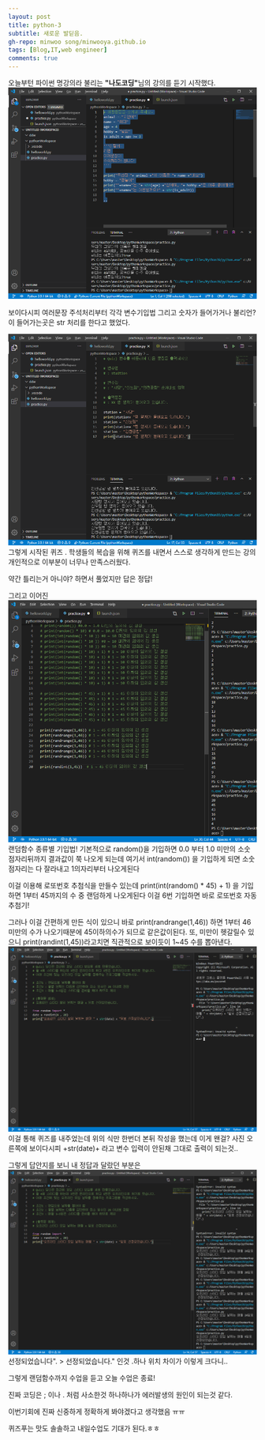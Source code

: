 ```yaml
---
layout: post
title: python-3
subtitle: 새로운 발딛음.
gh-repo: minwoo song/minwooya.github.io
tags: [Blog,IT,web engineer]
comments: true
---
```

오늘부턴 파이썬 명강의라 불리는 <strong>"나도코딩"</strong>님의 강의를 듣기 시작했다.
<img src="/assets/img/변수&주석.PNG">

보이다시피 여러문장 주석처리부터 각각 변수기입법 그리고 숫자가 들어가거나 불리언?이 들어가는곳은
str 처리를 한다고 했었다.

<img src="/assets/img/Quiz1.PNG">
그렇게 시작된 퀴즈 . 
학생들의 복습을 위해 퀴즈를 내면서 스스로 생각하게 만드는 강의
개인적으로 이부분이 너무나 만족스러웠다.

약간 틀리는거 아니야? 하면서 풀었지만 
답은 정답!

그리고 이어진 
<img src="/assets/img/랜덤함수.PNG">
랜덤함수 종류별 기입법! 
기본적으로 random()을 기입하면 0.0 부터 1.0 미만의 소숫점자리뒤까지 결과값이 쭉 나오게 되는데
여기서 int(random()) 을 기입하게 되면 소숫점자리는 다 잘라내고 1의자리부터 나오게된다 

이걸 이용해 로또번호 추첨식을 만들수 있는데
print(int(random() * 45) + 1) 을 기입하면 1부터 45까지의 수 중 랜덤하게 나오게된다
이걸 6번 기입하면 바로 로또번호 자동 추첨기!

그러나 이걸 간편하게 만든 식이 있으니 바로
print(randrange(1,46)) 하면 1부터 46미만의 수가 나오기때분에 45이하의수가 되므로 같은값이된다.
또, 미만이 헷갈릴수 있으니 
print(randint(1,45))라고치면 직관적으로 보이듯이 1~45 수를 뽑아낸다.
<img src="/assets/img/Quiz2.PNG">
이걸 통해 퀴즈를 내주었는데 위의 식만 한번더 본뒤 작성을 했는데 이게 왠걸? 
사진 오른쪽에 보이다시피 +str(date)+ 라고 변수 입력이 안된채 그대로 출력이 되는것..

그렇게 답안지를 보니 내 정답과 달랐던 부분은
<img src="/assets/img/Quiz2-1.PNG">
선정되었습니다". > 선정되었습니다." 인것 .하나 위치 차이가 이렇게 크다니..

그렇게 랜덤함수까지 수업을 듣고 오늘 수업은 종료! 

진짜 코딩은 ; 이나 . 처럼 사소한것 하나하나가 에러발생의 원인이 되는것 같다.

이번기회에 진짜 신중하게 정확하게 봐야겠다고 생각했음 ㅠㅠ 

퀴즈푸는 맛도 솔솔하고 내일수업도 기대가 된다.ㅎㅎ
